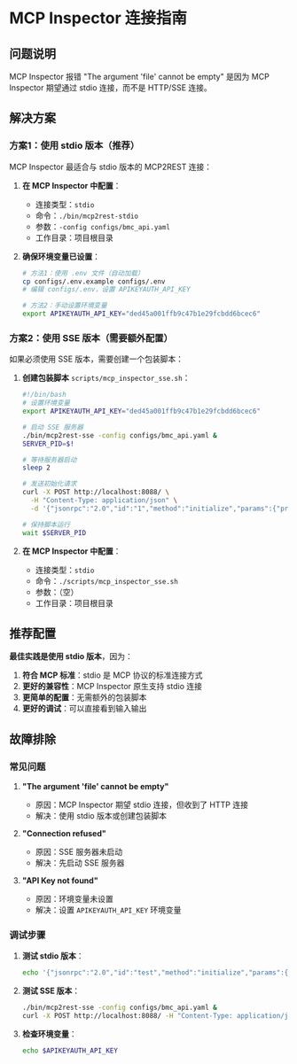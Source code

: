 # MCP Inspector 连接指南

## 问题说明

MCP Inspector 报错 "The argument 'file' cannot be empty" 是因为 MCP Inspector 期望通过 stdio 连接，而不是 HTTP/SSE 连接。

## 解决方案

### 方案1：使用 stdio 版本（推荐）

MCP Inspector 最适合与 stdio 版本的 MCP2REST 连接：

1. **在 MCP Inspector 中配置**：
   - 连接类型：`stdio`
   - 命令：`./bin/mcp2rest-stdio`
   - 参数：`-config configs/bmc_api.yaml`
   - 工作目录：项目根目录

2. **确保环境变量已设置**：
   ```bash
   # 方法1：使用 .env 文件（自动加载）
   cp configs/.env.example configs/.env
   # 编辑 configs/.env，设置 APIKEYAUTH_API_KEY
   
   # 方法2：手动设置环境变量
   export APIKEYAUTH_API_KEY="ded45a001ffb9c47b1e29fcbdd6bcec6"
   ```

### 方案2：使用 SSE 版本（需要额外配置）

如果必须使用 SSE 版本，需要创建一个包装脚本：

1. **创建包装脚本** `scripts/mcp_inspector_sse.sh`：
   ```bash
   #!/bin/bash
   # 设置环境变量
   export APIKEYAUTH_API_KEY="ded45a001ffb9c47b1e29fcbdd6bcec6"
   
   # 启动 SSE 服务器
   ./bin/mcp2rest-sse -config configs/bmc_api.yaml &
   SERVER_PID=$!
   
   # 等待服务器启动
   sleep 2
   
   # 发送初始化请求
   curl -X POST http://localhost:8088/ \
     -H "Content-Type: application/json" \
     -d '{"jsonrpc":"2.0","id":"1","method":"initialize","params":{"protocolVersion":"20241105","capabilities":{},"clientInfo":{"name":"mcp-inspector","version":"1.0"}}}'
   
   # 保持脚本运行
   wait $SERVER_PID
   ```

2. **在 MCP Inspector 中配置**：
   - 连接类型：`stdio`
   - 命令：`./scripts/mcp_inspector_sse.sh`
   - 参数：（空）
   - 工作目录：项目根目录

## 推荐配置

**最佳实践是使用 stdio 版本**，因为：

1. **符合 MCP 标准**：stdio 是 MCP 协议的标准连接方式
2. **更好的兼容性**：MCP Inspector 原生支持 stdio 连接
3. **更简单的配置**：无需额外的包装脚本
4. **更好的调试**：可以直接看到输入输出

## 故障排除

### 常见问题

1. **"The argument 'file' cannot be empty"**
   - 原因：MCP Inspector 期望 stdio 连接，但收到了 HTTP 连接
   - 解决：使用 stdio 版本或创建包装脚本

2. **"Connection refused"**
   - 原因：SSE 服务器未启动
   - 解决：先启动 SSE 服务器

3. **"API Key not found"**
   - 原因：环境变量未设置
   - 解决：设置 `APIKEYAUTH_API_KEY` 环境变量

### 调试步骤

1. **测试 stdio 版本**：
   ```bash
   echo '{"jsonrpc":"2.0","id":"test","method":"initialize","params":{"protocolVersion":"20241105","capabilities":{},"clientInfo":{"name":"test","version":"1.0"}}}' | ./bin/mcp2rest-stdio -config configs/bmc_api.yaml
   ```

2. **测试 SSE 版本**：
   ```bash
   ./bin/mcp2rest-sse -config configs/bmc_api.yaml &
   curl -X POST http://localhost:8088/ -H "Content-Type: application/json" -d '{"jsonrpc":"2.0","id":"test","method":"initialize","params":{"protocolVersion":"20241105","capabilities":{},"clientInfo":{"name":"test","version":"1.0"}}}'
   ```

3. **检查环境变量**：
   ```bash
   echo $APIKEYAUTH_API_KEY
   ```
